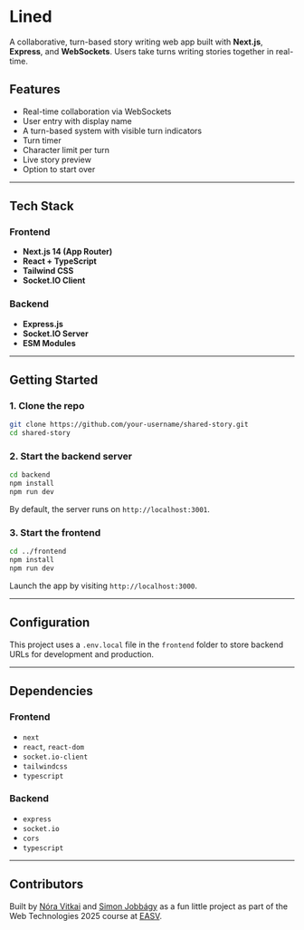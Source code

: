 # Lined

A collaborative, turn-based story writing web app built with **Next.js**, **Express**, and **WebSockets**. Users take turns writing stories together in real-time.

## Features

- Real-time collaboration via WebSockets
- User entry with display name
- A turn-based system with visible turn indicators
- Turn timer
- Character limit per turn
- Live story preview
- Option to start over

---

## Tech Stack

### Frontend

- **Next.js 14 (App Router)**
- **React + TypeScript**
- **Tailwind CSS**
- **Socket.IO Client**

### Backend

- **Express.js**
- **Socket.IO Server**
- **ESM Modules**

---

## Getting Started

### 1. Clone the repo

```bash
git clone https://github.com/your-username/shared-story.git
cd shared-story
```

### 2. Start the backend server

```bash
cd backend
npm install
npm run dev
```

By default, the server runs on `http://localhost:3001`.

### 3. Start the frontend

```bash
cd ../frontend
npm install
npm run dev
```

Launch the app by visiting `http://localhost:3000`.

---

## Configuration

This project uses a `.env.local` file in the `frontend` folder to store backend URLs for development and production.

---

## Dependencies

### Frontend

- `next`
- `react`, `react-dom`
- `socket.io-client`
- `tailwindcss`
- `typescript`

### Backend

- `express`
- `socket.io`
- `cors`
- `typescript`

---

## Contributors

Built by [Nóra Vitkai](https://github.com/noravitkai) and [Simon Jobbágy](https://github.com/goulashsup) as a fun little project as part of the Web Technologies 2025 course at [EASV](https://www.easv.dk/).
